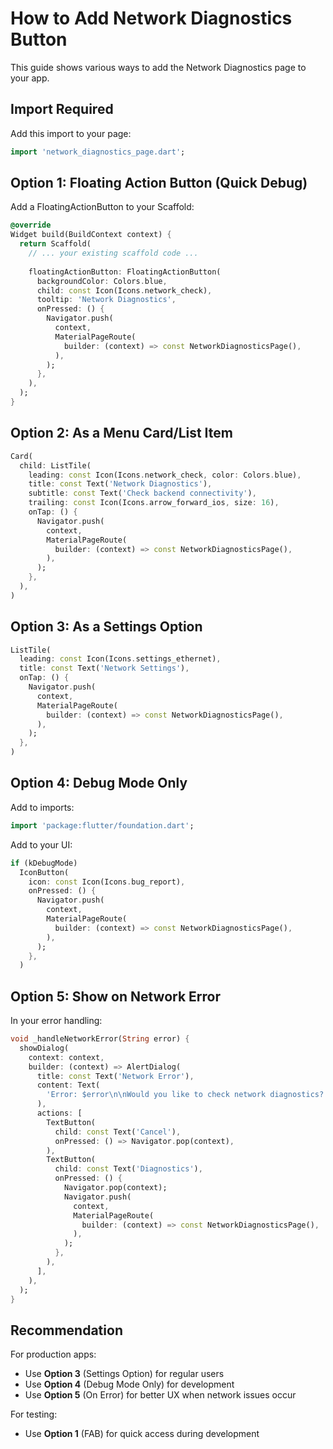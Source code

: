 # How to Add Network Diagnostics Button

This guide shows various ways to add the Network Diagnostics page to your app.

## Import Required

Add this import to your page:
```dart
import 'network_diagnostics_page.dart';
```

## Option 1: Floating Action Button (Quick Debug)

Add a FloatingActionButton to your Scaffold:

```dart
@override
Widget build(BuildContext context) {
  return Scaffold(
    // ... your existing scaffold code ...
    
    floatingActionButton: FloatingActionButton(
      backgroundColor: Colors.blue,
      child: const Icon(Icons.network_check),
      tooltip: 'Network Diagnostics',
      onPressed: () {
        Navigator.push(
          context,
          MaterialPageRoute(
            builder: (context) => const NetworkDiagnosticsPage(),
          ),
        );
      },
    ),
  );
}
```

## Option 2: As a Menu Card/List Item

```dart
Card(
  child: ListTile(
    leading: const Icon(Icons.network_check, color: Colors.blue),
    title: const Text('Network Diagnostics'),
    subtitle: const Text('Check backend connectivity'),
    trailing: const Icon(Icons.arrow_forward_ios, size: 16),
    onTap: () {
      Navigator.push(
        context,
        MaterialPageRoute(
          builder: (context) => const NetworkDiagnosticsPage(),
        ),
      );
    },
  ),
)
```

## Option 3: As a Settings Option

```dart
ListTile(
  leading: const Icon(Icons.settings_ethernet),
  title: const Text('Network Settings'),
  onTap: () {
    Navigator.push(
      context,
      MaterialPageRoute(
        builder: (context) => const NetworkDiagnosticsPage(),
      ),
    );
  },
)
```

## Option 4: Debug Mode Only

Add to imports:
```dart
import 'package:flutter/foundation.dart';
```

Add to your UI:
```dart
if (kDebugMode)
  IconButton(
    icon: const Icon(Icons.bug_report),
    onPressed: () {
      Navigator.push(
        context,
        MaterialPageRoute(
          builder: (context) => const NetworkDiagnosticsPage(),
        ),
      );
    },
  )
```

## Option 5: Show on Network Error

In your error handling:
```dart
void _handleNetworkError(String error) {
  showDialog(
    context: context,
    builder: (context) => AlertDialog(
      title: const Text('Network Error'),
      content: Text(
        'Error: $error\n\nWould you like to check network diagnostics?'
      ),
      actions: [
        TextButton(
          child: const Text('Cancel'),
          onPressed: () => Navigator.pop(context),
        ),
        TextButton(
          child: const Text('Diagnostics'),
          onPressed: () {
            Navigator.pop(context);
            Navigator.push(
              context,
              MaterialPageRoute(
                builder: (context) => const NetworkDiagnosticsPage(),
              ),
            );
          },
        ),
      ],
    ),
  );
}
```

## Recommendation

For production apps:
- Use **Option 3** (Settings Option) for regular users
- Use **Option 4** (Debug Mode Only) for development
- Use **Option 5** (On Error) for better UX when network issues occur

For testing:
- Use **Option 1** (FAB) for quick access during development
